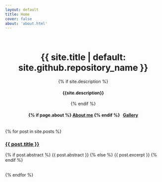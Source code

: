 ```yaml
---
layout: default
title: Home
cover: false
about: 'about.html'
---
```


<div class="vertical">
    <br />
    <div align="center">
        <h1>{{ site.title | default: site.github.repository_name }}</h1>
        {% if site.description %} <h4> {{site.description}} </h4> {% endif %}
        <h4>
            {% if page.about %} <a href='{{page.about | relative_url}}'> About me</a> {% endif %}
            &nbsp;
            <a href='gallery/'> Gallery </a>
        </h4>
        <br />
    </div>
{% for post in site.posts %}
  <h3>
    <a href="{{ post.url }}">{{ post.title }}</a>
  </h3>
  <p>
    {% if post.abstract %}
      {{ post.abstract }}
    {% else %}
      {{ post.excerpt }}
    {% endif %}
  </p>
  <br />
{% endfor %}
<br />
</div>